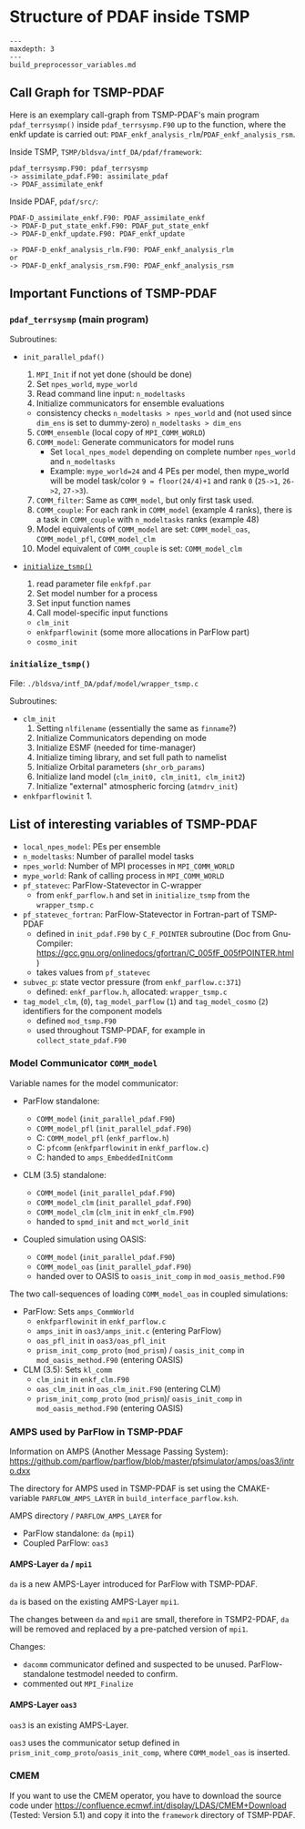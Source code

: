 # Structure of PDAF inside TSMP

```{toctree}
---
maxdepth: 3
---
build_preprocessor_variables.md
```

## Call Graph for TSMP-PDAF

Here is an exemplary call-graph from TSMP-PDAF's main program
`pdaf_terrsysmp()` inside `pdaf_terrsysmp.F90` up to the function,
where the enkf update is carried out:
`PDAF_enkf_analysis_rlm`/`PDAF_enkf_analysis_rsm`.

Inside TSMP, `TSMP/bldsva/intf_DA/pdaf/framework`:

``` text
pdaf_terrsysmp.F90: pdaf_terrsysmp
-> assimilate_pdaf.F90: assimilate_pdaf
-> PDAF_assimilate_enkf
```

Inside PDAF, `pdaf/src/`:

``` text
PDAF-D_assimilate_enkf.F90: PDAF_assimilate_enkf
-> PDAF-D_put_state_enkf.F90: PDAF_put_state_enkf
-> PDAF-D_enkf_update.F90: PDAF_enkf_update

-> PDAF-D_enkf_analysis_rlm.F90: PDAF_enkf_analysis_rlm
or
-> PDAF-D_enkf_analysis_rsm.F90: PDAF_enkf_analysis_rsm
```

## Important Functions of TSMP-PDAF

### `pdaf_terrsysmp` (main program)

Subroutines:

- `init_parallel_pdaf()`
  1. `MPI_Init` if not yet done (should be done)
  2. Set `npes_world`, `mype_world`
  3. Read command line input: `n_modeltasks`
  4. Initialize communicators for ensemble evaluations
	- consistency checks `n_modeltasks > npes_world` and (not used
since `dim_ens` is set to dummy-zero) `n_modeltasks > dim_ens`
  5. `COMM_ensemble` (local copy of `MPI_COMM_WORLD`)
  6. `COMM_model`: Generate communicators for model runs
	 - Set `local_npes_model` depending on complete number
       `npes_world` and `n_modeltasks`
	 - Example: `mype_world=24` and 4 PEs per model, then mype_world
       will be model task/color `9 = floor(24/4)+1` and rank `0`
       (`25->1`, `26->2`, `27->3`).
  7. `COMM_filter`: Same as `COMM_model`, but only first task used.
  8. `COMM_couple`: For each rank in `COMM_model` (example 4 ranks),
     there is a task in `COMM_couple` with `n_modeltasks` ranks
     (example 48)
  9. Model equivalents of `COMM_model` are set: `COMM_model_oas`,
     `COMM_model_pfl`, `COMM_model_clm`
  10. Model equivalent of `COMM_couple` is set: `COMM_model_clm`

- [`initialize_tsmp()`](#initialize_tsmp)
  1. read parameter file `enkfpf.par`
  2. Set model number for a process
  3. Set input function names
  4. Call model-specific input functions
	- `clm_init`
	- `enkfparflowinit` (some more allocations in ParFlow part)
    - `cosmo_init`

### `initialize_tsmp()`

File: `./bldsva/intf_DA/pdaf/model/wrapper_tsmp.c`

Subroutines:
- `clm_init`
  1. Setting `nlfilename` (essentially the same as `finname`?)
  2. Initialize Communicators depending on mode
  3. Initialize ESMF (needed for time-manager)
  4. Initialize timing library, and set full path to namelist
  5. Initialize Orbital parameters (`shr_orb_params`)
  6. Initialize land model (`clm_init0, clm_init1, clm_init2`)
  7. Initialize "external" atmospheric forcing (`atmdrv_init`)
- `enkfparflowinit`
  1. 

## List of interesting variables of TSMP-PDAF

- `local_npes_model`: PEs per ensemble
- `n_modeltasks`: Number of parallel model tasks
- `npes_world`: Number of MPI processes in `MPI_COMM_WORLD`
- `mype_world`: Rank of calling process in `MPI_COMM_WORLD`
- `pf_statevec`: ParFlow-Statevector in C-wrapper
  - from `enkf_parflow.h` and set in `initialize_tsmp` from the
    `wrapper_tsmp.c`
- `pf_statevec_fortran`: ParFlow-Statevector in Fortran-part of
  TSMP-PDAF
  - defined in `init_pdaf.F90` by `C_F_POINTER` subroutine (Doc from
    Gnu-Compiler:
    <https://gcc.gnu.org/onlinedocs/gfortran/C_005fF_005fPOINTER.html>)
  - takes values from `pf_statevec`
- `subvec_p`: state vector pressure (from `enkf_parflow.c:371`)
  - defined: `enkf_parflow.h`, allocated: `wrapper_tsmp.c`
- `tag_model_clm`, (`0`), `tag_model_parflow` (`1`) and
  `tag_model_cosmo` (`2`) identifiers for the component models
    - defined `mod_tsmp.F90`
    - used throughout TSMP-PDAF, for example in
      `collect_state_pdaf.F90`

### Model Communicator `COMM_model`

Variable names for the model communicator:

-   ParFlow standalone:
    - `COMM_model` (`init_parallel_pdaf.F90`)
	- `COMM_model_pfl` (`init_parallel_pdaf.F90`)
	- C: `COMM_model_pfl` (`enkf_parflow.h`)
	- C: `pfcomm` (`enkfparflowinit` in `enkf_parflow.c`)
	- C: handed to `amps_EmbeddedInitComm`

-   CLM (3.5) standalone:
    - `COMM_model` (`init_parallel_pdaf.F90`)
	- `COMM_model_clm` (`init_parallel_pdaf.F90`)
	- `COMM_model_clm` (`clm_init` in `enkf_clm.F90`)
	- handed to `spmd_init` and `mct_world_init`


-   Coupled simulation using OASIS:
    - `COMM_model` (`init_parallel_pdaf.F90`)
	- `COMM_model_oas` (`init_parallel_pdaf.F90`)
	- handed over to OASIS to `oasis_init_comp` in
      `mod_oasis_method.F90`

The two call-sequences of loading `COMM_model_oas` in coupled
simulations:
- ParFlow: Sets `amps_CommWorld`
  - `enkfparflowinit` in `enkf_parflow.c`
  - `amps_init` in `oas3/amps_init.c` (entering ParFlow)
  - `oas_pfl_init` in `oas3/oas_pfl_init`
  - `prism_init_comp_proto` (`mod_prism`) / `oasis_init_comp` in
    `mod_oasis_method.F90` (entering OASIS)
- CLM (3.5): Sets `kl_comm`
  - `clm_init` in `enkf_clm.F90`
  - `oas_clm_init` in `oas_clm_init.F90` (entering CLM)
  - `prism_init_comp_proto` (`mod_prism`)/ `oasis_init_comp` in
    `mod_oasis_method.F90` (entering OASIS)


### AMPS used by ParFlow in TSMP-PDAF

Information on AMPS (Another Message Passing System):
<https://github.com/parflow/parflow/blob/master/pfsimulator/amps/oas3/intro.dxx>

The directory for AMPS used in TSMP-PDAF is set using the
CMAKE-variable `PARFLOW_AMPS_LAYER` in `build_interface_parflow.ksh`.

AMPS directory / `PARFLOW_AMPS_LAYER` for
-   ParFlow standalone: `da` (`mpi1`)
-   Coupled ParFlow: `oas3`

#### AMPS-Layer `da` / `mpi1` ####

`da` is a new AMPS-Layer introduced for ParFlow with TSMP-PDAF.

`da` is based on the existing AMPS-Layer `mpi1`.

The changes between `da` and `mpi1` are small, therefore in
TSMP2-PDAF, `da` will be removed and replaced by a pre-patched version
of `mpi1`.

Changes:
- `dacomm` communicator defined and suspected to be
  unused. ParFlow-standalone testmodel needed to confirm.
- commented out `MPI_Finalize`

#### AMPS-Layer `oas3` ####

`oas3` is an existing AMPS-Layer.

`oas3` uses the communicator setup defined in
`prism_init_comp_proto`/`oasis_init_comp`, where `COMM_model_oas` is
inserted.

### CMEM ###

If you want to use the CMEM operator, you have to download the source
code under https://confluence.ecmwf.int/display/LDAS/CMEM+Download
(Tested: Version 5.1) and copy it into the `framework` directory of
TSMP-PDAF.
